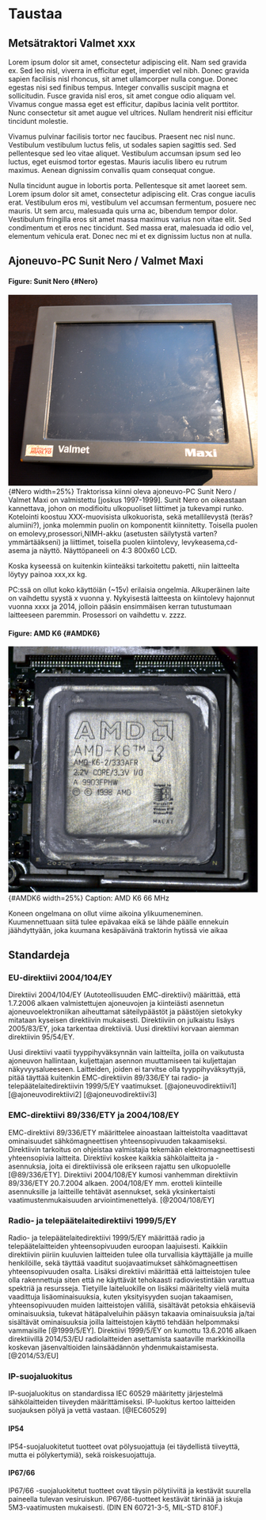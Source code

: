 <!-- 03:Taustaa !-->

# Taustaa

## Metsätraktori Valmet xxx
Lorem ipsum dolor sit amet, consectetur adipiscing elit. Nam sed gravida ex. Sed leo nisl, viverra in efficitur eget, imperdiet vel nibh. Donec gravida sapien facilisis nisl rhoncus, sit amet ullamcorper nulla congue. Donec egestas nisi sed finibus tempus. Integer convallis suscipit magna et sollicitudin. Fusce gravida nisl eros, sit amet congue odio aliquam vel. Vivamus congue massa eget est efficitur, dapibus lacinia velit porttitor. Nunc consectetur sit amet augue vel ultrices. Nullam hendrerit nisi efficitur tincidunt molestie.

Vivamus pulvinar facilisis tortor nec faucibus. Praesent nec nisl nunc. Vestibulum vestibulum luctus felis, ut sodales sapien sagittis sed. Sed pellentesque sed leo vitae aliquet. Vestibulum accumsan ipsum sed leo luctus, eget euismod tortor egestas. Mauris iaculis libero eu rutrum maximus. Aenean dignissim convallis quam consequat congue.

Nulla tincidunt augue in lobortis porta. Pellentesque sit amet laoreet sem. Lorem ipsum dolor sit amet, consectetur adipiscing elit. Cras congue iaculis erat. Vestibulum eros mi, vestibulum vel accumsan fermentum, posuere nec mauris. Ut sem arcu, malesuada quis urna ac, bibendum tempor dolor. Vestibulum fringilla eros sit amet massa maximus varius non vitae elit. Sed condimentum et eros nec tincidunt. Sed massa erat, malesuada id odio vel, elementum vehicula erat. Donec nec mi et ex dignissim luctus non at nulla.

## Ajoneuvo-PC Sunit Nero / Valmet Maxi
#### Figure: Sunit Nero {#Nero}
![Sunit Nero](../pictures/valmet_maxi.jpg){#Nero width=25%}
Traktorissa kiinni oleva ajoneuvo-PC Sunit Nero / Valmet Maxi on valmistettu [joskus 1997-1999]. Sunit Nero on oikeastaan kannettava, johon on modifioitu ulkopuoliset liittimet ja tukevampi runko. Kotelointi koostuu XXX-muovisista ulkokuorista, sekä metallilevystä (teräs? alumiini?), jonka molemmin puolin on komponentit kiinnitetty. Toisella puolen on emolevy,prosessori,NIMH-akku (asetusten säilytystä varten? ymmärtääkseni) ja liittimet, toisella puolen kiintolevy, levykeasema,cd-asema ja näyttö. Näyttöpaneeli on 4:3 800x60 LCD.

Koska kyseessä on kuitenkin kiinteäksi tarkoitettu paketti, niin laitteelta löytyy painoa xxx,xx kg.

PC:ssä on ollut koko käyttöiän (~15v) erilaisia ongelmia. Alkuperäinen laite on vaihdettu syystä x vuonna y. Nykyisestä laitteesta on kiintolevy hajonnut vuonna xxxx ja 2014, jolloin pääsin ensimmäisen kerran tutustumaan laitteeseen paremmin. Prosessori on vaihdettu v. zzzz.

#### Figure: AMD K6 {#AMDK6}
![](../pictures/processor.jpg){#AMDK6 width=25%}
Caption: AMD K6 66 MHz

Koneen ongelmana on ollut viime aikoina ylikuumeneminen. Kuumennettuaan siitä tulee epävakaa eikä se lähde päälle ennekuin jäähdyttyään, joka kuumana kesäpäivänä traktorin hytissä vie aikaa

## Standardeja

### EU-direktiivi 2004/104/EY
Direktiivi 2004/104/EY (Autoteollisuuden EMC-direktiivi) määrittää, että 1.7.2006 alkaen valmistettujen ajoneuvojen ja kiinteiästi asennetun ajoneuvoelektroniikan aiheuttamat säteilypäästöt ja päästöjen sietokyky mitataan kyseisen direktiivin mukaisesti. Direktiiviin on julkaistu lisäys 2005/83/EY, joka tarkentaa direktiiviä. Uusi direktiivi korvaan aiemman direktiivin 95/54/EY.

Uusi direktiivi vaatii tyyppihyväksynnän vain laitteilta, joilla on vaikutusta ajoneuvon hallintaan, kuljettajan asennon muuttamiseen tai kuljettajan näkyvyysalueeseen. Laitteiden, joiden ei tarvitse olla tyyppihyväksyttyjä, pitää täyttää kuitenkin EMC-direktiivin 89/336/EY tai radio- ja telepäätelaitedirektiivin 1999/5/EY vaatimukset. [@ajoneuvodirektiivi1] [@ajoneuvodirektiivi2] [@ajoneuvodirektiivi3]

### EMC-direktiivi 89/336/ETY ja 2004/108/EY 
EMC-direktiivi 89/336/ETY määrittelee ainoastaan laitteistolta vaadittavat ominaisuudet sähkömagneettisen yhteensopivuuden takaamiseksi. Direktiivin tarkoitus on ohjeistaa valmistajia tekemään elektromagneettisesti yhteensopivia laitteita. Direktiivi koskee kaikkia sähkölaitteita ja -asennuksia, joita ei direktiivissä ole erikseen rajattu sen ulkopuolelle [@89/336/ETY]. Direktiivi 2004/108/EY kumosi vanhemman direktiivin 89/336/ETY 20.7.2004 alkaen. 2004/108/EY mm. erotteli kiinteille asennuksille ja laitteille tehtävät asennukset, sekä yksinkertaisti vaatimustenmukaisuuden arviointimenettelyä. [@2004/108/EY]

### Radio- ja telepäätelaitedirektiivi 1999/5/EY
Radio- ja telepäätelaitedirektiivi 1999/5/EY määrittää radio ja telepäätelaitteiden yhteensopivuuden euroopan laajuisesti. Kaikkiin direktiivin piiriin kuuluvien laitteiden tulee olla turvallisia käyttäjälle ja muille henkilöille, sekä täyttää vaaditut suojavaatimukset sähkömagneettisen yhteensopivuuden osalta. Lisäksi direktiivi määrittää että laitteistojen tulee olla rakennettuja siten että ne käyttävät tehokaasti radioviestintään varattua spektriä ja resursseja. Tietyille laiteluokille on lisäksi määritelty vielä muita vaadittuja lisäominaisuuksia, kuten yksityisyyden suojan takaamisen, yhteensopivuuden muiden laitteistojen välillä, sisältävät petoksia ehkäiseviä ominaisuuksia, tukevat hätäpalveluihin pääsyn takaavia ominaisuuksia ja/tai sisältävät ominaisuuksia joilla laitteistojen käyttö tehdään helpommaksi vammaisille [@1999/5/EY]. Direktiivi 1999/5/EY on kumottu 13.6.2016 alkaen direktiivillä 2014/53/EU radiolaitteiden asettamista saataville markkinoilla koskevan jäsenvaltioiden lainsäädännön yhdenmukaistamisesta. [@2014/53/EU]


### IP-suojaluokitus
IP-suojaluokitus on standardissa  IEC 60529 määritetty järjestelmä sähkölaitteiden tiiveyden määrittämiseksi. IP-luokitus kertoo laitteiden suojauksen pölyä ja vettä vastaan. [@IEC60529]

#### IP54
IP54-suojaluokitetut tuotteet ovat pölysuojattuja (ei täydellistä tiiveyttä, mutta ei pölykertymiä), sekä roiskesuojattuja.

#### IP67/66
IP67/66 -suojaluokitetut tuotteet ovat täysin pölytiiviitä ja kestävät suurella paineella tulevan vesiruiskun. IP67/66-tuotteet kestävät tärinää ja iskuja 5M3-vaatimusten mukaisesti. (DIN EN 60721-3-5, MIL-STD 810F.)

<!-- 03:EOF !-->